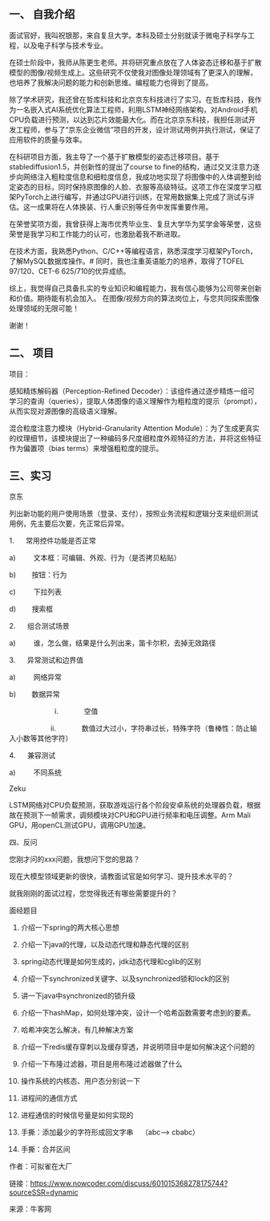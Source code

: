 ## 一、 自我介绍

面试官好，我叫祝银那，来自复旦大学。本科及硕士分别就读于微电子科学与工程，以及电子科学与技术专业。

在硕士阶段中，我师从陈更生老师。并将研究重点放在了人体姿态迁移和基于扩散模型的图像/视频生成上。这些研究不仅使我对图像处理领域有了更深入的理解，也培养了我解决问题的能力和创新思维。编程能力也得到了提高。

除了学术研究，我还曾在哲库科技和北京京东科技进行了实习。在哲库科技，我作为一名嵌入式AI系统优化算法工程师，利用LSTM神经网络架构，对Android手机CPU负载进行预测，以达到芯片效能最大化。而在北京京东科技，我担任测试开发工程师，参与了“京东企业微信”项目的开发，设计测试用例并执行测试，保证了应用软件的质量与效率。

在科研项目方面，我主导了一个基于扩散模型的姿态迁移项目。基于stablediffusion1.5，并创新性的提出了course to fine的结构，通过交叉注意力逐步向网络注入粗粒度信息和细粒度信息，我成功地实现了将图像中的人体调整到给定姿态的目标，同时保持原图像的人脸、衣服等高级特征。这项工作在深度学习框架PyTorch上进行编写，并通过GPU进行训练，在常用数据集上完成了测试与评估。这一成果将在人体换装、行人重识别等任务中发挥重要作用。

在荣誉奖项方面，我曾获得上海市优秀毕业生、复旦大学华为奖学金等荣誉，这些荣誉是我学习和工作能力的认可，也激励着我不断进取。

在技术方面，我熟悉Python、C/C++等编程语言，熟悉深度学习框架PyTorch，了解MySQL数据库操作。# 同时，我也注重英语能力的培养，取得了TOFEL 97/120、CET-6 625/710的优异成绩。

综上，我觉得自己具备扎实的专业知识和编程能力，我有信心能够为公司带来创新和价值。期待能有机会加入。
在图像/视频方向的算法岗位上，与您共同探索图像处理领域的无限可能！

谢谢！

## 二、 项目

项目：

感知精炼解码器（Perception-Refined Decoder）：该组件通过逐步精炼一组可学习的查询（queries），提取人体图像的语义理解作为粗粒度的提示（prompt），从而实现对源图像的高级语义理解。

混合粒度注意力模块（Hybrid-Granularity Attention Module）：为了生成更真实的纹理细节，该模块提出了一种编码多尺度细粒度外观特征的方法，并将这些特征作为偏置项（bias terms）来增强粗粒度的提示。

## 三、实习

京东

列出新功能的用户使用场景（登录、支付），按照业务流程和逻辑分支来组织测试用例，先主要后次要，先正常后异常。

1.      常用控件功能是否正常

a)         文本框：可编辑、外观、行为（是否拷贝粘贴）

b)        按钮：行为

c)         下拉列表

d)        搜索框

2.      组合测试场景

a)         谁，怎么做，结果是什么列出来，笛卡尔积，去掉无效路径

3.      异常测试和边界值

a)         网络异常

b)        数据异常

                       i.             空值

                     ii.             数值过大过小，字符串过长，特殊字符（鲁棒性：防止输入小数等其他字符）

4.      兼容测试

a)         不同系统

Zeku

LSTM网络对CPU负载预测，获取游戏运行各个阶段安卓系统的处理器负载，根据故在预测下一帧需求，调频模块对CPU和GPU进行频率和电压调整。Arm Mali GPU，用openCL测试GPU，调用GPU加速。

四、反问

您刚才问的xxx问题，我想问下您的思路？

现在大模型领域更新的很快，请教面试官是如何学习、提升技术水平的？

就我刚刚的面试过程，您觉得我还有哪些需要提升的？

面经题目

1. 介绍一下spring的两大核心思想

2. 介绍一下java的代理，以及动态代理和静态代理的区别

3. spring动态代理是如何生成的，jdk动态代理和cglib的区别

4. 介绍一下synchronized关键字、以及synchronized锁和lock的区别

5. 讲一下java中synchronized的锁升级

6. 介绍一下hashMap，如何处理冲突，设计一个哈希函数需要考虑到的要素。

7. 哈希冲突怎么解决，有几种解决方案

8. 介绍一下redis缓存穿刺以及缓存穿透，并说明项目中是如何解决这个问题的

9. 介绍一下布隆过滤器，项目是用布隆过滤器做了什么

10. 操作系统的内核态、用户态分别说一下

11. 进程间的通信方式

12. 进程通信的时候信号量是如何实现的

13. 手撕：添加最少的字符形成回文字串    （abc--&gt; cbabc）

14. 手撕：合并区间

作者：可拟雀在大厂

链接：https://www.nowcoder.com/discuss/601015368278175744?sourceSSR=dynamic

来源：牛客网